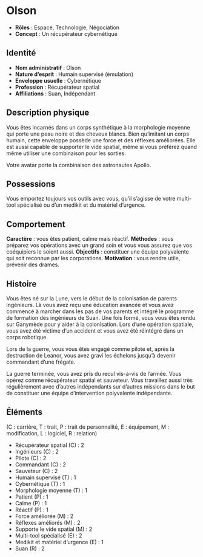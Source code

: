 # Olson

* **Rôles** : Espace, Technologie, Négociation
* **Concept** : Un récupérateur cybernétique

## Identité

* **Nom administratif** : Olson
* **Nature d’esprit** : Humain supervisé (émulation)
* **Enveloppe usuelle** : Cybernétique
* **Profession** : Récupérateur spatial
* **Affiliations** : Suan, Indépendant

## Description physique

Vous êtes incarnés dans un corps synthétique à la morphologie moyenne qui porte une peau noire et des cheveux blancs. Bien qu’imitant un corps humain, cette enveloppe possède une force et des réflexes améliorées. Elle est aussi capable de supporter le vide spatial, même si vous préférez quand même utiliser une combinaison pour les sorties.

Votre avatar porte la combinaison des astronautes Apollo.

## Possessions

Vous emportez toujours vos outils avec vous, qu’il s’agisse de votre multi-tool spécialisé ou d’un medikit et du matériel d’urgence.

## Comportement

**Caractère** : vous êtes patient, calme mais réactif.
**Méthodes** : vous préparez vos opérations avec un grand soin et vous vous assurez que vos coéquipiers le soient aussi.
**Objectifs** : constituer une équipe polyvalente qui soit reconnue par les corporations.
**Motivation** : vous rendre utile, prévenir des drames.

## Histoire

Vous êtes né sur la Lune, vers le début de la colonisation de parents ingénieurs. Là vous avez reçu une éducation avancée et vous avez commencé à marcher dans les pas de vos parents et intégré le programme de formation des ingénieurs de Suan. Une fois formé, vous vous êtes rendu sur Ganymède pour y aider à la colonisation. Lors d’une opération spatiale, vous avez été victime d’un accident et vous avez été réintégré dans un corps robotique.

Lors de la guerre, vous vous êtes engagé comme pilote et, après la destruction de Leanor, vous avez gravi les échelons jusqu’à devenir commandant d’une frégate.

La guerre terminée, vous avez pris du recul vis-à-vis de l’armée. Vous opérez comme récupérateur spatial et sauveteur. Vous travaillez aussi très régulièrement avec d’autres indépendants sur d’autres missions dans le but de constituer une équipe d’intervention polyvalente indépendante.

## Éléments

(C : carrière, T : trait, P : trait de personnalité, E : équipement, M : modification, L : logiciel, R : relation)

* Récupérateur spatial (C) : 2
* Ingénieurs (C) : 2
* Pilote (C) : 2
* Commandant (C) : 2
* Sauveteur (C) : 2
* Humain supervisé (T) : 1
* Cybernétique (T) : 1
* Morphologie moyenne (T) : 1
* Patient (P) : 1
* Calme (P) : 1
* Réactif (P) : 1
* Force améliorée (M) : 2
* Réflexes améliorés (M) : 2
* Supporte le vide spatial (M) : 2
* Multi-tool spécialisé (E) : 2
* Medikit et matériel d’urgence (E) : 1
* Suan (R) : 2